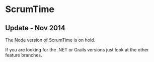 # ScrumTime

## Update - Nov 2014
The Node version of ScrumTime is on hold.  

If you are looking for the .NET or Grails versions just look at the other feature branches.

